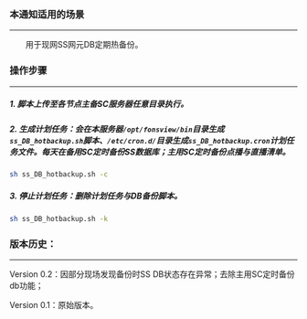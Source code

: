### 本通知适用的场景
---
&emsp;&emsp;用于现网SS网元DB定期热备份。
### 操作步骤
---
##### 1. 脚本上传至各节点主备SC服务器任意目录执行。

##### 2. 生成计划任务：会在本服务器`/opt/fonsview/bin`目录生成`ss_DB_hotbackup.sh`脚本、`/etc/cron.d/`目录生成`ss_DB_hotbackup.cron`计划任务文件。每天在备用SC定时备份SS数据库；主用SC定时备份点播与直播清单。

```bash
sh ss_DB_hotbackup.sh -c
```
##### 3. 停止计划任务：删除计划任务与DB备份脚本。
```bash
sh ss_DB_hotbackup.sh -k
```
### 版本历史：
---
Version 0.2：因部分现场发现备份时SS DB状态存在异常；去除主用SC定时备份db功能；

Version 0.1：原始版本。